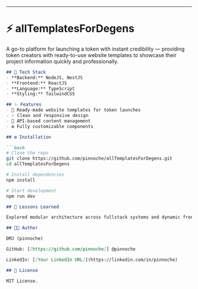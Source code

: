 
---

# ⚡ allTemplatesForDegens

A go-to platform for launching a token with instant credibility — providing token creators with ready-to-use website templates to showcase their project information quickly and professionally.

```markdown
## 🧰 Tech Stack
- **Backend:** NodeJS, NestJS
- **Frontend:** ReactJS
- **Language:** TypeScript
- **Styling:** TailwindCSS

## ✨ Features
- 🧩 Ready-made website templates for token launches
- 💡 Clean and responsive design
- 🔐 API-based content management
- ⚙️ Fully customizable components

## ⚙️ Installation

```bash
# Clone the repo
git clone https://github.com/pinnoche/allTemplatesForDegens.git
cd allTemplatesForDegens

# Install dependencies
npm install

# Start development
npm run dev
```

```markdown
## 🧠 Lessons Learned

Explored modular architecture across fullstack systems and dynamic frontend integration.

## 🧑‍💻 Author

DMJ (pinnoche)

GitHub: [[https://github.com/pinnoche]] @pinnoche

LinkedIn: [[Your LinkedIn URL]](https://linkedin.com/in/pinnoche)

## 🪪 License

MIT License.

